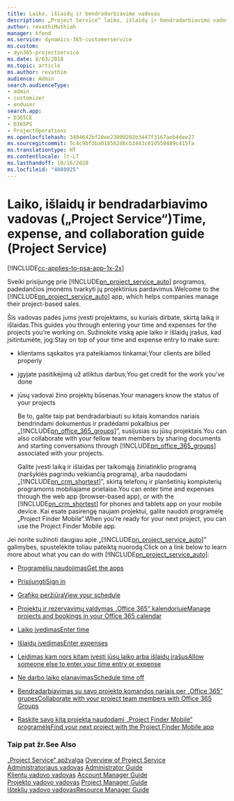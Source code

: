 ```yaml
---
title: Laiko, išlaidų ir bendradarbiavimo vadovas
description: „Project Service“ laiko, išlaidų ir bendradarbiavimo vadovas
author: revathiMuthiah
manager: kfend
ms.service: dynamics-365-customerservice
ms.custom:
- dyn365-projectservice
ms.date: 8/03/2018
ms.topic: article
ms.author: revathim
audience: Admin
search.audienceType:
- admin
- customizer
- enduser
search.app:
- D365CE
- D365PS
- ProjectOperations
ms.openlocfilehash: 3404642bf20ee23000202b3447f3167aeb4dee27
ms.sourcegitcommit: 5c4c9bf3ba018562d6cb3443c01d550489c415fa
ms.translationtype: HT
ms.contentlocale: lt-LT
ms.lasthandoff: 10/16/2020
ms.locfileid: "4080925"
---
```

# <a name="time-expense-and-collaboration-guide-project-service"></a><span data-ttu-id="aaafe-103">Laiko, išlaidų ir bendradarbiavimo vadovas („Project Service“)</span><span class="sxs-lookup"><span data-stu-id="aaafe-103">Time, expense, and collaboration guide (Project Service)</span></span>

[!INCLUDE[cc-applies-to-psa-app-1x-2x](../includes/cc-applies-to-psa-app-1x-2x.md)]

<span data-ttu-id="aaafe-104">Sveiki prisijungę prie [!INCLUDE[pn_project_service_auto](../includes/pn-project-service-auto.md)] programos, padedančios įmonėms tvarkyti jų projektinius pardavimus.</span><span class="sxs-lookup"><span data-stu-id="aaafe-104">Welcome to the [!INCLUDE[pn_project_service_auto](../includes/pn-project-service-auto.md)] app, which helps companies manage their project-based sales.</span></span> 
  
 <span data-ttu-id="aaafe-105">Šis vadovas padės jums įvesti projektams, su kuriais dirbate, skirtą laiką ir išlaidas.</span><span class="sxs-lookup"><span data-stu-id="aaafe-105">This guides you through entering your time and expenses for the projects you’re working on.</span></span> <span data-ttu-id="aaafe-106">Sužinokite viską apie laiko ir išlaidų įrašus, kad įsitintumėte, jog:</span><span class="sxs-lookup"><span data-stu-id="aaafe-106">Stay on top of your time and expense entry to make sure:</span></span>  
  
- <span data-ttu-id="aaafe-107">klientams sąskaitos yra pateikiamos tinkamai;</span><span class="sxs-lookup"><span data-stu-id="aaafe-107">Your clients are billed properly</span></span>  
  
- <span data-ttu-id="aaafe-108">įgyjate pasitikėjimą už atliktus darbus;</span><span class="sxs-lookup"><span data-stu-id="aaafe-108">You get credit for the work you’ve done</span></span>  
  
- <span data-ttu-id="aaafe-109">jūsų vadovai žino projektų būsenas.</span><span class="sxs-lookup"><span data-stu-id="aaafe-109">Your managers know the status of your projects</span></span>  
  
  <span data-ttu-id="aaafe-110">Be to, galite taip pat bendradarbiauti su kitais komandos nariais bendrindami dokumentus ir pradėdami pokalbius per „[!INCLUDE[pn_office_365_groups](../includes/pn-office-365-groups.md)]”, susijusias su jūsų projektais.</span><span class="sxs-lookup"><span data-stu-id="aaafe-110">You can also collaborate with your fellow team members by sharing documents and starting conversations through [!INCLUDE[pn_office_365_groups](../includes/pn-office-365-groups.md)] associated with your projects.</span></span>  
  
  <span data-ttu-id="aaafe-111">Galite įvesti laiką ir išlaidas per taikomąją žiniatinklio programą (naršyklės pagrindu veikiančią programą), arba naudodami „[!INCLUDE[pn_crm_shortest](../includes/pn-crm-shortest.md)]”, skirtą telefonų ir planšetinių kompiuterių programoms mobiliajame prietaise.</span><span class="sxs-lookup"><span data-stu-id="aaafe-111">You can enter time and expenses through the web app (browser-based app), or with the [!INCLUDE[pn_crm_shortest](../includes/pn-crm-shortest.md)] for phones and tablets app on your mobile device.</span></span> <span data-ttu-id="aaafe-112">Kai esate pasirengę naujam projektui, galite naudoti programėlę „Project Finder Mobile“.</span><span class="sxs-lookup"><span data-stu-id="aaafe-112">When you’re ready for your next project, you can use the Project Finder Mobile app.</span></span>  
  
<span data-ttu-id="aaafe-113">Jei norite sužinoti daugiau apie „[!INCLUDE[pn_project_service_auto](../includes/pn-project-service-auto.md)]” galimybes, spustelėkite toliau pateiktą nuorodą:</span><span class="sxs-lookup"><span data-stu-id="aaafe-113">Click on a link below to learn more about what you can do with [!INCLUDE[pn_project_service_auto](../includes/pn-project-service-auto.md)]:</span></span>  
  
-   [<span data-ttu-id="aaafe-114">Programėlių naudojimas</span><span class="sxs-lookup"><span data-stu-id="aaafe-114">Get the apps</span></span>](../psa/get-apps.md)  
  
-   [<span data-ttu-id="aaafe-115">Prisijungti</span><span class="sxs-lookup"><span data-stu-id="aaafe-115">Sign in</span></span>](../psa/sign-in.md)  
  
-   [<span data-ttu-id="aaafe-116">Grafiko peržiūra</span><span class="sxs-lookup"><span data-stu-id="aaafe-116">View your schedule</span></span>](../psa/view-schedule.md)  
  
-   [<span data-ttu-id="aaafe-117">Projektų ir rezervavimų valdymas „Office 365“ kalendoriuje</span><span class="sxs-lookup"><span data-stu-id="aaafe-117">Manage projects and bookings in your Office 365 calendar</span></span>](../psa/manage-project-bookings-office-365-calendar.md)  
  
-   [<span data-ttu-id="aaafe-118">Laiko įvedimas</span><span class="sxs-lookup"><span data-stu-id="aaafe-118">Enter time</span></span>](../psa/enter-time.md)  
  
-   [<span data-ttu-id="aaafe-119">Išlaidų įvedimas</span><span class="sxs-lookup"><span data-stu-id="aaafe-119">Enter expenses</span></span>](../psa/enter-expenses.md)  
  
-   [<span data-ttu-id="aaafe-120">Leidimas kam nors kitam įvesti jūsų laiko arba išlaidų įrašus</span><span class="sxs-lookup"><span data-stu-id="aaafe-120">Allow someone else to enter your time entry or expense</span></span>](../psa/allow-someone-else-enter-time-entry-expense.md)  
  
-   [<span data-ttu-id="aaafe-121">Ne darbo laiko planavimas</span><span class="sxs-lookup"><span data-stu-id="aaafe-121">Schedule time off</span></span>](../psa/schedule-time-off.md)  
  
-   [<span data-ttu-id="aaafe-122">Bendradarbiavimas su savo projekto komandos nariais per „Office 365“ grupes</span><span class="sxs-lookup"><span data-stu-id="aaafe-122">Collaborate with your project team members with Office 365 Groups</span></span>](../psa/collaborate-project-team-members-office-365-groups.md)  
  
-   [<span data-ttu-id="aaafe-123">Raskite savo kitą projektą naudodami „Project Finder Mobile“ programėlę</span><span class="sxs-lookup"><span data-stu-id="aaafe-123">Find your next project with the Project Finder Mobile app</span></span>](../psa/find-next-project-finder-mobile-app.md)  
  
### <a name="see-also"></a><span data-ttu-id="aaafe-124">Taip pat žr.</span><span class="sxs-lookup"><span data-stu-id="aaafe-124">See Also</span></span>  
 <span data-ttu-id="aaafe-125">[„Project Service“ apžvalga](../psa/overview.md) </span><span class="sxs-lookup"><span data-stu-id="aaafe-125">[Overview of Project Service](../psa/overview.md) </span></span>  
 <span data-ttu-id="aaafe-126">[Administratoriaus vadovas](../psa/admin-guide.md) </span><span class="sxs-lookup"><span data-stu-id="aaafe-126">[Administrator Guide](../psa/admin-guide.md) </span></span>  
 <span data-ttu-id="aaafe-127">[Klientų vadovo vadovas](../psa/account-manager-guide.md) </span><span class="sxs-lookup"><span data-stu-id="aaafe-127">[Account Manager Guide](../psa/account-manager-guide.md) </span></span>  
 <span data-ttu-id="aaafe-128">[Projekto vadovo vadovas](../psa/project-manager-guide.md) </span><span class="sxs-lookup"><span data-stu-id="aaafe-128">[Project Manager Guide](../psa/project-manager-guide.md) </span></span>  
 [<span data-ttu-id="aaafe-129">Išteklių vadovo vadovas</span><span class="sxs-lookup"><span data-stu-id="aaafe-129">Resource Manager Guide</span></span>](../psa/resource-manager-guide.md)   
